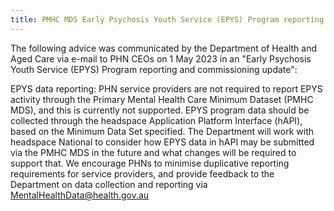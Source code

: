 ```yaml
---
title: PMHC MDS Early Psychosis Youth Service (EPYS) Program reporting update - 1/5/2023
---
```



The following advice was communicated by the Department of Health and Aged Care
via e-mail to PHN CEOs on 1 May 2023 in an "Early Psychosis Youth Service (EPYS) Program 
reporting and commissioning update":

EPYS data reporting: 
PHN service providers are not required to report EPYS activity through 
the Primary Mental Health Care Minimum Dataset (PMHC MDS), and this is 
currently not supported. EPYS program data should be collected through 
the headspace Application Platform Interface (hAPI), based on the 
Minimum Data Set specified. The Department will work with headspace 
National to consider how EPYS data in hAPI may be submitted via the 
PMHC MDS in the future and what changes will be required to support 
that. We encourage PHNs to minimise duplicative reporting requirements 
for service providers, and provide feedback to the Department on data 
collection and reporting via [MentalHealthData@health.gov.au](mailto:MentalHealthData@health.gov.au)